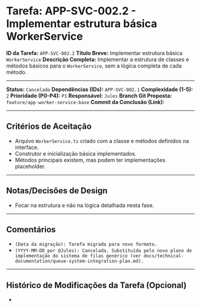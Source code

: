 # Tarefa: APP-SVC-002.2 - Implementar estrutura básica WorkerService

**ID da Tarefa:** `APP-SVC-002.2`
**Título Breve:** Implementar estrutura básica `WorkerService`
**Descrição Completa:**
Implementar a estrutura de classes e métodos básicos para o `WorkerService`, sem a lógica completa de cada método.

---

**Status:** `Cancelado`
**Dependências (IDs):** `APP-SVC-002.1`
**Complexidade (1-5):** `2`
**Prioridade (P0-P4):** `P1`
**Responsável:** `Jules`
**Branch Git Proposta:** `feature/app-worker-service-base`
**Commit da Conclusão (Link):**

---

## Critérios de Aceitação
- Arquivo `WorkerService.ts` criado com a classe e métodos definidos na interface.
- Construtor e inicialização básica implementados.
- Métodos principais existem, mas podem ter implementações placeholder.

---

## Notas/Decisões de Design
- Focar na estrutura e não na lógica detalhada nesta fase.

---

## Comentários
- `(Data da migração): Tarefa migrada para novo formato.`
- `(YYYY-MM-DD por @Jules): Cancelada. Substituída pelo novo plano de implementação do sistema de filas genérico (ver docs/technical-documentation/queue-system-integration-plan.md).`

---

## Histórico de Modificações da Tarefa (Opcional)
-
